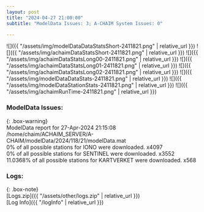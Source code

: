 ```yaml
---
layout: post
title: "2024-04-27 21:00:00"
subtitle: "ModelData Issues: 3; A-CHAIM System Issues: 0"

---
```


![]({{ "/assets/img/modelDataDataStatsShort-2411821.png" | relative_url }})
![]({{ "/assets/img/achaimDataStatsShort-2411821.png" | relative_url }})
![]({{ "/assets/img/achaimDataStatsLong00-2411821.png" | relative_url }})
![]({{ "/assets/img/achaimDataStatsLong01-2411821.png" | relative_url }})
![]({{ "/assets/img/achaimDataStatsLong02-2411821.png" | relative_url }})
![]({{ "/assets/img/modelDataDataStats-2411821.png" | relative_url }})
![]({{ "/assets/img/modelDataStationStats-2411821.png" | relative_url }})
![]({{ "/assets/img/achaimRunTime-2411821.png" | relative_url }})


### ModelData Issues:  
  
{: .box-warning}  
 ModelData report for 27-Apr-2024 21:15:08   
 /home/chaim/ACHAIM_SERVER/A-CHAIM/modelData/2024/118/21/modelData.mat   
 0% of all possible stations for IONO were downloaded. x4097   
 0% of all possible stations for SENTINEL were downloaded. x3552   
 11.0368% of all possible stations for KARTVERKET were downloaded. x568   
  


### Logs:  
  
{: .box-note}  
[Logs.zip]({{ "/assets/other/logs.zip" | relative_url }})  
[Log Info]({{ "/logInfo" | relative_url }})  
